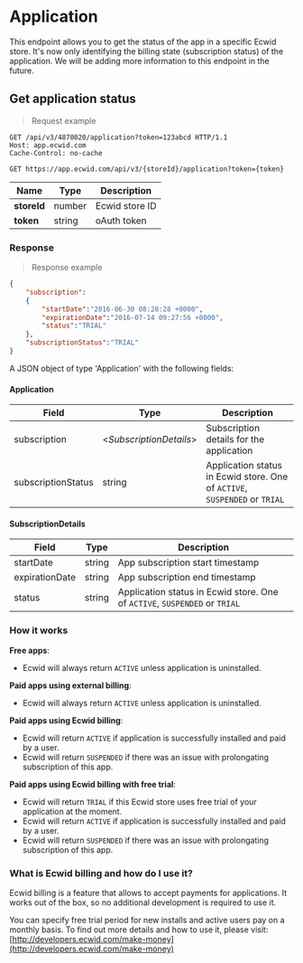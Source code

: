 # Application

This endpoint allows you to get the status of the app in a specific Ecwid store. It's now only identifying the billing state (subscription status) of the application. We will be adding more information to this endpoint in the future.

## Get application status 

> Request example

```http
GET /api/v3/4870020/application?token=123abcd HTTP/1.1
Host: app.ecwid.com
Cache-Control: no-cache
```

`GET https://app.ecwid.com/api/v3/{storeId}/application?token={token}`

Name | Type    | Description
---- | ------- | --------------
**storeId** |  number | Ecwid store ID
**token** |  string | oAuth token

### Response

> Response example

```json
{
	"subscription":
	{
		"startDate":"2016-06-30 08:28:28 +0000",
		"expirationDate":"2016-07-14 09:27:56 +0000",
		"status":"TRIAL"
	},
	"subscriptionStatus":"TRIAL"
}
```

A JSON object of type 'Application' with the following fields:

#### Application

Field | Type | Description
------| ------| -----------
subscription | \<*SubscriptionDetails*\> | Subscription details for the application
subscriptionStatus | string | Application status in Ecwid store. One of `ACTIVE`, `SUSPENDED` or `TRIAL`

#### SubscriptionDetails

Field | Type | Description
------| ------| -----------
startDate | string | App subscription start timestamp
expirationDate | string | App subscription end timestamp
status | string | Application status in Ecwid store. One of `ACTIVE`, `SUSPENDED` or `TRIAL`

### How it works


**Free apps**: 

- Ecwid will always return `ACTIVE` unless application is uninstalled. 

**Paid apps using external billing**: 

- Ecwid will always return `ACTIVE` unless application is uninstalled. 

**Paid apps using Ecwid billing**: 

- Ecwid will return `ACTIVE` if application is successfully installed and paid by a user. 
- Ecwid will return `SUSPENDED` if there was an issue with prolongating subscription of this app.

**Paid apps using Ecwid billing with free trial**: 

- Ecwid will return `TRIAL` if this Ecwid store uses free trial of your application at the moment. 
- Ecwid will return `ACTIVE` if application is successfully installed and paid by a user. 
- Ecwid will return `SUSPENDED` if there was an issue with prolongating subscription of this app.

### What is Ecwid billing and how do I use it? 

Ecwid billing is a feature that allows to accept payments for applications. It works out of the box, so no additional development is required to use it. 

You can specify free trial period for new installs and active users pay on a monthly basis. To find out more details and how to use it, please visit: [http://developers.ecwid.com/make-money](http://developers.ecwid.com/make-money)

